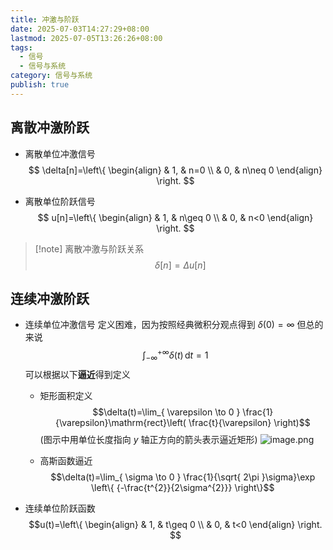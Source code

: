 ```yaml
---
title: 冲激与阶跃
date: 2025-07-03T14:27:29+08:00
lastmod: 2025-07-05T13:26:26+08:00
tags:
  - 信号
  - 信号与系统
category: 信号与系统
publish: true
---
```


## 离散冲激阶跃

- 离散单位冲激信号
$$
\delta[n]=\left\{ \begin{align}
 & 1, & n=0 \\
 & 0, & n\neq 0
\end{align} \right. 
$$

- 离散单位阶跃信号
$$
u[n]=\left\{ \begin{align}
 & 1, & n\geq 0 \\
 & 0, & n<0
\end{align} \right. 
$$

>[!note] 离散冲激与阶跃关系
>$$\delta[n]=\Delta u[n]$$

## 连续冲激阶跃

- 连续单位冲激信号
	定义困难，因为按照经典微积分观点得到 $\delta(0)=\infty$
	但总的来说 $$\int_{-\infty}^{+\infty} \delta(t) \, \mathrm{d}t=1 $$
	可以根据以下**逼近**得到定义
	- 矩形面积定义 $$\delta(t)=\lim_{ \varepsilon \to 0 } \frac{1}{\varepsilon}\mathrm{rect}\left( \frac{t}{\varepsilon} \right)$$
		(图示中用单位长度指向 $y$ 轴正方向的箭头表示逼近矩形)
		![image.png](https://s2.loli.net/2025/07/03/voLMExhORU69upw.png)

	- 高斯函数逼近 $$\delta(t)=\lim_{ \sigma \to 0 } \frac{1}{\sqrt{ 2\pi }\sigma}\exp \left\{  {-\frac{t^{2}}{2\sigma^{2}}} \right\}$$
- 连续单位阶跃函数 
$$u(t)=\left\{ \begin{align}
 & 1, & t\geq 0 \\
 & 0, & t<0 
\end{align} \right. $$

